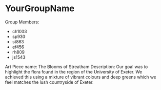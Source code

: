 # YourGroupName

Group Members:
- ch1003
- sp930
- st863
- ef456
- rh809
- js1543

Art Piece name: The Blooms of Streatham
Description: Our goal was to highlight the flora found in the region of the University of Exeter.
				We achieved this using a mixture of vibrant colours and deep greens which we feel matches the lush countryside of Exeter.